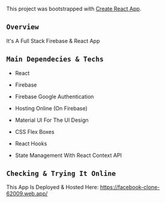 This project was bootstrapped with [Create React App](https://github.com/facebook/create-react-app).

## `Overview`

It's A Full Stack Firebase & React App

## `Main Dependecies & Techs`

- React

- Firebase

- Firebase Google Authentication

- Hosting Online (On Firebase)

- Material UI For The UI Design

- CSS Flex Boxes

- React Hooks

- State Management With React Context API

## `Checking & Trying It Online`

This App Is Deployed & Hosted Here: https://facebook-clone-62009.web.app/
